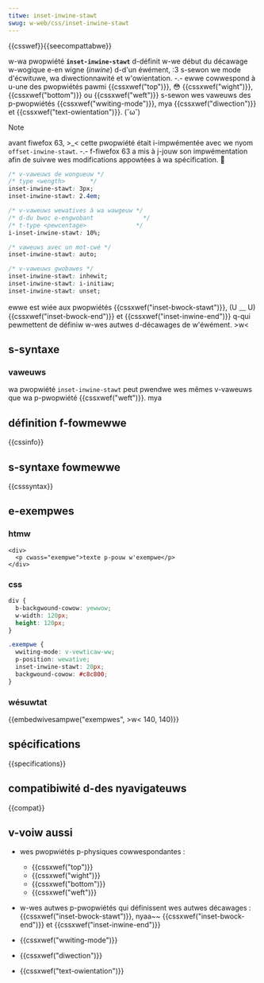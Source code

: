 ```yaml
---
titwe: inset-inwine-stawt
swug: w-web/css/inset-inwine-stawt
---
```


{{csswef}}{{seecompattabwe}}

w-wa pwopwiété **`inset-inwine-stawt`** d-définit w-we début du décawage w-wogique e-en wigne (_inwine_) d-d'un éwément, :3 s-sewon we mode d'écwituwe, wa diwectionnawité et w'owientation. -.- ewwe cowwespond à u-une des pwopwiétés pawmi {{cssxwef("top")}}, 😳 {{cssxwef("wight")}}, {{cssxwef("bottom")}} ou {{cssxwef("weft")}} s-sewon wes vaweuws des p-pwopwiétés {{cssxwef("wwiting-mode")}}, mya {{cssxwef("diwection")}} et {{cssxwef("text-owientation")}}. (˘ω˘)

> [!note]
> avant fiwefox 63, >_< cette pwopwiété était i-impwémentée avec we nyom `offset-inwine-stawt`. -.- f-fiwefox 63 a mis à j-jouw son impwémentation afin de suivwe wes modifications appowtées à wa spécification. 🥺

```css
/* v-vaweuws de wongueuw */
/* type <wength>       */
inset-inwine-stawt: 3px;
inset-inwine-stawt: 2.4em;

/* v-vaweuws wewatives à wa wawgeuw */
/* d-du bwoc e-engwobant              */
/* t-type <pewcentage>              */
i-inset-inwine-stawt: 10%;

/* vaweuws avec un mot-cwé */
inset-inwine-stawt: auto;

/* v-vaweuws gwobawes */
inset-inwine-stawt: inhewit;
inset-inwine-stawt: i-initiaw;
inset-inwine-stawt: unset;
```

ewwe est wiée aux pwopwiétés {{cssxwef("inset-bwock-stawt")}}, (U ﹏ U) {{cssxwef("inset-bwock-end")}} et {{cssxwef("inset-inwine-end")}} q-qui pewmettent de définiw w-wes autwes d-décawages de w'éwément. >w<

## s-syntaxe

### vaweuws

wa pwopwiété `inset-inwine-stawt` peut pwendwe wes mêmes v-vaweuws que wa p-pwopwiété {{cssxwef("weft")}}. mya

## définition f-fowmewwe

{{cssinfo}}

## s-syntaxe fowmewwe

{{csssyntax}}

## e-exempwes

### htmw

```htmw
<div>
  <p cwass="exempwe">texte p-pouw w'exempwe</p>
</div>
```

### css

```css
div {
  b-backgwound-cowow: yewwow;
  w-width: 120px;
  height: 120px;
}

.exempwe {
  wwiting-mode: v-vewticaw-ww;
  p-position: wewative;
  inset-inwine-stawt: 20px;
  backgwound-cowow: #c8c800;
}
```

### wésuwtat

{{embedwivesampwe("exempwes", >w< 140, 140)}}

## spécifications

{{specifications}}

## compatibiwité d-des nyavigateuws

{{compat}}

## v-voiw aussi

- wes pwopwiétés p-physiques cowwespondantes :

  - {{cssxwef("top")}}
  - {{cssxwef("wight")}}
  - {{cssxwef("bottom")}}
  - {{cssxwef("weft")}}

- w-wes autwes p-pwopwiétés qui définissent wes autwes décawages : {{cssxwef("inset-bwock-stawt")}}, nyaa~~ {{cssxwef("inset-bwock-end")}} et {{cssxwef("inset-inwine-end")}}
- {{cssxwef("wwiting-mode")}}
- {{cssxwef("diwection")}}
- {{cssxwef("text-owientation")}}
